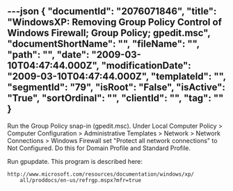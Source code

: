 ---json
{
  "documentId": "2076071846",
  "title": "WindowsXP: Removing Group Policy Control of Windows Firewall; Group Policy; gpedit.msc",
  "documentShortName": "",
  "fileName": "",
  "path": "",
  "date": "2009-03-10T04:47:44.000Z",
  "modificationDate": "2009-03-10T04:47:44.000Z",
  "templateId": "",
  "segmentId": "79",
  "isRoot": "False",
  "isActive": "True",
  "sortOrdinal": "",
  "clientId": "",
  "tag": ""
}
---

Run the Group Policy snap-in (gpedit.msc). Under Local Computer Policy &gt; Computer Configuration &gt; Administrative Templates &gt; Network &gt; Network Connections &gt; Windows Firewall set &quot;Protect all network connections&quot; to Not Configured. Do this for Domain Profile and Standard Profile.

Run gpupdate. This program is described here:

    http://www.microsoft.com/resources/documentation/windows/xp/
        all/proddocs/en-us/refrgp.mspx?mfr=true
